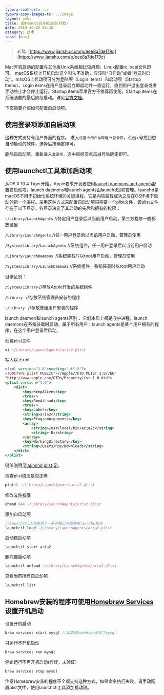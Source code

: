 ```yaml
---
typora-root-url: ../
typora-copy-images-to: ../image
layout: post
title: 控制macOS的开机启动(转载)
date: 2019-10-22 09:35
category: 技术
tags: [mac]
---
```


> 转载: [https://www.jianshu.com/p/eee8a7de179c](https://www.jianshu.com/p/eee8a7de179c)

Mac开机启动的配置与其他类Unix系统相比较麻烦，Linux配置rc.local文件即可。
macOS系统上开机启动这个叫法不准确，应该叫“自启动”或者“登录时启动”。macOS上启动项可分为登陆项（Login Items）和启动项（Startup Items）。Login items在用户登录后立即启动并一直运行，直到用户退出登录或者手动终止才会停止运行。Startup items苹果官方不推荐再使用，Startup items在系统装载的最后阶段启动。详见[官方文档](https://link.jianshu.com/?t=https%3A%2F%2Fdeveloper.apple.com%2Flibrary%2Fcontent%2Fdocumentation%2FMacOSX%2FConceptual%2FBPSystemStartup%2FChapters%2FIntroduction.html%23%2F%2Fapple_ref%2Fdoc%2Fuid%2F10000172i-SW1-SW1)。

下面简要介绍如何配置自启动项。

## 使用登录项添加自启动项

这种方式支持有用户界面的程序。
进入`设置`->`用户与群组`->`登录项`，点击+号找到想自动启动的软件，选择后按确定即可。

删除自启动项，重新进入`登录项`，选中目标项点击减号后确定即可。

## 使用launchctl工具添加启动项

从OS X 10.4 Tiger开始，Apple要求开发者使用[launch daemons and agents](https://link.jianshu.com/?t=https%3A%2F%2Fdeveloper.apple.com%2Flibrary%2Fmac%2Fdocumentation%2FMacOSX%2FConceptual%2FBPSystemStartup%2FChapters%2FCreatingLaunchdJobs.html)配置自启动项，launch daemons和launch agents由launchd进程管理。launchd是macOS下用于初始化系统环境的关键进程，它是内核装载成功之后在OS环境下启动的第一个进程。采用这种方式来配置自启动项只需要一个plist文件，该plist文件存在于以下目录，各目录决定了其启动的先后和拥有的权限：

`~/Library/LaunchAgents` //特定用户登录后以当前用户启动，第三方程序一般都放这里

`/Library/LaunchAgents` //任一用户登录后以当前用户启动，管理员使用

`/System/Library/LaunchAgents` //系统组件，任一用户登录后以当前用户启动

`/Library/LaunchDaemons `//系统装载时以root用户启动，管理员使用

`/System/Library/LaunchDaemons` //系统组件，系统装载时以root用户启动



目录区别：

`/System/Library`  //存放Apple开发的系统组件

`/Library ` 	//存放系统管理员安装的程序

`~/Library `	//存放普通用户安装的程序



launch daemon和launch agents区别：
它们本质上都是守护进程，launch daemons在系统装载时启动，属于所有用户；launch agents是某个用户拥有的程序，在这个用户登录后启动。

创建plist文件

```jsx
vi ~/Library/LaunchAgents/aria2.plist
```

写入以下xml

```xml
<?xml version="1.0"encoding="utf-8"?>
<!DOCTYPE plist PUBLIC"-//Apple//DTD PLIST 1.0//EN"
"http://www.apple.com/DTDs/PropertyList-1.0.dtd">
<plist version="1.0">
    <dict>
        <key>KeepAlive</key>
        <true/>
        <key>RunAtLoad</key>
        <true/>
        <key>Label</key>
        <string>aria2</string>
        <key>ProgramArguments</key>
        <array>
            <string>/usr/local/bin/aria2c</string>
            <string>-D</string>
        </array>
        <key>WorkingDirectory</key>
        <string>/Users/Roy/Downloads</string>
    </dict>
</plist>
```

键值说明见[launchd.plist(5)](https://link.jianshu.com/?t=https://developer.apple.com/legacy/library/documentation/Darwin/Reference/ManPages/man5/launchd.plist.5.html#//apple_ref/doc/man/5/launchd.plist)。

检查plist语法是否正确

```jsx
plutil ~/Library/LaunchAgents/aria2.plist 
```

修改[文件权限](https://link.jianshu.com/?t=https%3A%2F%2Fss64.com%2Fbash%2Fchmod.html)

```jsx
chmod 644 ~/Library/LaunchAgents/aria2.plist
```

添加自启动项

```jsx
//launchctl工具提供了一系列接口方便使用launchd程序
launchctl load ~/Library/LaunchAgents/aria2.plist
```

启动自启动项

```undefined
launchctl start aria2
```

删除自启动项

```jsx
launchctl unload ~/Library/LaunchAgents/aria2.plist
```

查看当前所有自启动项

```cpp
launchctl list
```

## Homebrew安装的程序可使用[Homebrew Services](https://link.jianshu.com/?t=https%3A%2F%2Fgithub.com%2FHomebrew%2Fhomebrew-services)设置开机启动

设置开机启动

```cpp
brew services start mysql //如果用Homebrew安装了mysq：
```

只运行不开机启动

```sh
brew services run mysql
```

停止运行不再开机启动(存疑，未验证）

```sh
brew services stop mysql
```

注意Homebrew安装的程序不全都支持这种方式，如果命令执行失败，请手动配置plist文件，使用launchctl工具添加启动项。

